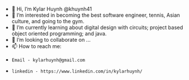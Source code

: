 - 👋 Hi, I’m Kylar Huynh @khuynh41
- 👀 I’m interested in becoming the best software engineer, tennis, Asian culture, and going to the gym.
- 🌱 I’m currently learning about digital design with circuits; project based object oriented programming; and java.
- 💞️ I’m looking to collaborate on ...
- 📫 How to reach me: 
-     Email - kylarhuynh@gmail.com
-     linkedin - https://www.linkedin.com/in/kylarhuynh/

<!---
khuynh41/khuynh41 is a ✨ special ✨ repository because its `README.md` (this file) appears on your GitHub profile.
You can click the Preview link to take a look at your changes.
--->
